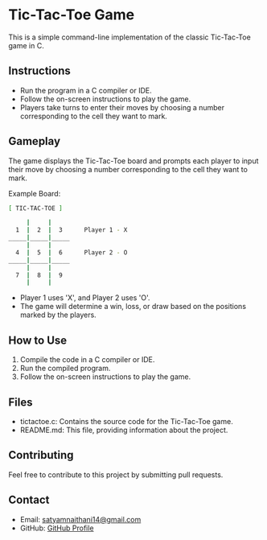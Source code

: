 # Tic-Tac-Toe Game

This is a simple command-line implementation of the classic Tic-Tac-Toe game in C.

## Instructions

- Run the program in a C compiler or IDE.
- Follow the on-screen instructions to play the game.
- Players take turns to enter their moves by choosing a number corresponding to the cell they want to mark.

## Gameplay

The game displays the Tic-Tac-Toe board and prompts each player to input their move by choosing a number corresponding to the cell they want to mark.

Example Board:

```bash
[ TIC-TAC-TOE ]

     |     |
  1  |  2  |  3      Player 1 - X 
_____|_____|_____
     |     |
  4  |  5  |  6      Player 2 - O
_____|_____|_____
     |     |
  7  |  8  |  9
     |     |
```
- Player 1 uses 'X', and Player 2 uses 'O'.
- The game will determine a win, loss, or draw based on the positions marked by the players.

## How to Use

1. Compile the code in a C compiler or IDE.
2. Run the compiled program.
3. Follow the on-screen instructions to play the game.

## Files

- tictactoe.c: Contains the source code for the Tic-Tac-Toe game.
- README.md: This file, providing information about the project.

## Contributing

Feel free to contribute to this project by submitting pull requests.

## Contact
- Email: satyamnaithani14@gmail.com
- GitHub: [GitHub Profile](https://github.com/ReaalSATYAM)

